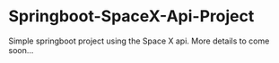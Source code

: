 # Springboot-SpaceX-Api-Project

Simple springboot project using the Space X api. More details to come soon...
